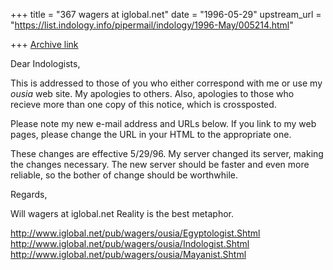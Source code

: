 +++
title = "367 wagers at iglobal.net"
date = "1996-05-29"
upstream_url = "https://list.indology.info/pipermail/indology/1996-May/005214.html"

+++
[Archive link](https://list.indology.info/pipermail/indology/1996-May/005214.html)

Dear Indologists,

This is addressed to those of you who either correspond with me or use
my _ousia_ web site. My apologies to others. Also, apologies to those
who recieve more than one copy of this notice, which is crossposted.

Please note my new e-mail address and URLs below. If you link to my
web pages, please change the URL in your HTML to the appropriate one.

These changes are effective 5/29/96. My server changed its server, making
the changes necessary. The new server should be faster and even more
reliable, so the bother of change should be worthwhile.

Regards,


Will wagers at iglobal.net        Reality is the best metaphor.

http://www.iglobal.net/pub/wagers/ousia/Egyptologist.Shtml
http://www.iglobal.net/pub/wagers/ousia/Indologist.Shtml
http://www.iglobal.net/pub/wagers/ousia/Mayanist.Shtml







